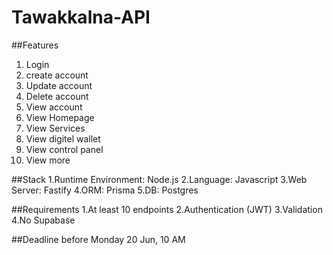 # Tawakkalna-API



##Features
1. Login
2. create account
3. Update account
4. Delete account
5. View account
6. View Homepage
7. View Services
8. View digitel wallet
9. View control panel
10. View more

##Stack
1.Runtime Environment: Node.js
2.Language: Javascript
3.Web Server: Fastify
4.ORM: Prisma
5.DB: Postgres


##Requirements
1.At least 10 endpoints
2.Authentication (JWT)
3.Validation
4.No Supabase


##Deadline
before Monday 20 Jun, 10 AM
